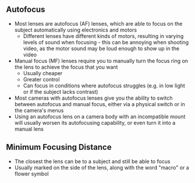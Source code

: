 ## Autofocus

- Most lenses are autofocus (AF) lenses, which are able to focus on the subject automatically using electronics and motors
	- Different lenses have different kinds of motors, resulting in varying levels of sound when focusing - this can be annoying when shooting video, as the motor sound may be loud enough to show up in the video
- Manual focus (MF) lenses require you to manually turn the focus ring on the lens to achieve the focus that you want
	- Usually cheaper
	- Greater control
	- Can focus in conditions where autofocus struggles (e.g. in low light or if the subject lacks contrast)
- Most cameras with autofocus lenses give you the ability to switch between autofocus and manual focus, either via a physical switch or in the camera's menus
- Using an autofocus lens on a camera body with an incompatible mount will usually worsen its autofocusing capability, or even turn it into a manual lens

## Minimum Focusing Distance

- The closest the lens can be to a subject and still be able to focus
- Usually marked on the side of the lens, along with the word "macro" or a flower symbol